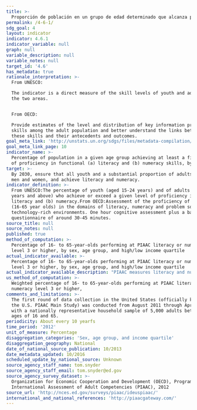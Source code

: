 ```yaml
---
title: >-
  Proporción de población en un grupo de edad determinado que alcanza por lo menos un nivel fijo de competencia funcional en a) alfabetización y b) aritmética elemental, desglosado por sexo
permalink: /4-6-1/
sdg_goal: 4
layout: indicator
indicator: 4.6.1
indicator_variable: null
graph: null
variable_description: null
variable_notes: null
target_id: '4.6'
has_metadata: true
rationale_interpretation: >-
  From UNESCO:

  The indicator is a direct measure of the skill levels of youth and adults in
  the two areas.


  From OECD:

  Provide estimates of the level and distribution of key information processing
  skills among the adult population and better understand the links between
  these skills and their antecedents and outcomes.
goal_meta_link: 'http://unstats.un.org/sdgs/files/metadata-compilation/Metadata-Goal-4.pdf'
goal_meta_link_page: 10
indicator_name: >-
  Percentage of population in a given age group achieving at least a fixed level
  of proficiency in functional (a) literacy and (b) numeracy skills, by sex
target: >-
  By 2030, ensure that all youth and a substantial proportion of adults, both
  men and women, and achieve literacy and numeracy.
indicator_definition: >-
  From UNESCO:The percentage of youth (aged 15-24 years) and of adults (aged 15
  years and above) who achieve or exceed a given level of proficiency in (a)
  literacy and (b) numeracy.From OECD:Assessment of the proficiency of adults
  (16-65 year olds) in the domains of literacy, numeracy and problem solving in
  technology-rich environments. One hour cognitive assessment plus a background
  questionnaire of around 30-45 minutes.
source_title: null
source_notes: null
published: true
method_of_computation: >-
  Percentage of 16- to 65-year-olds performing at PIAAC literacy or numeracy
  level 3 or higher, by sex, age group, and high/low income quartile
actual_indicator_available: >-
  Percentage of 16- to 65-year-olds performing at PIAAC literacy or numeracy
  level 3 or higher, by sex, age group, and high/low income quartile
actual_indicator_available_description: "PIAAC measures literacy and numeracy in both paper and computer modes. Items that measure problem solving in technology-rich environments are only computer-administered. Reading components tasks are only administered in the paper-and-pencil mode. All participating countries are required to assess the literacy and numeracy domains, but the problem solving and reading components domains are both optional. The United States assessed all four domains. PIAAC tasks developed for all four domains are authentic, culturally appropriate, and drawn from real-life situations that are expected to be of importance or relevance in different contexts. Tasks' contents and questions are intended to reflect the purposes of adults' daily lives across cultures, even if they are not necessarily familiar to all adults in all countries. Variable name                  Variable label I4_6_1_literacy_total\t\tPIAAC, literacy, level 3 or higher, total I4_6_1_literacy_male\t\tPIAAC, literacy, level 3 or higher, male I4_6_1_literacy_female\t\tPIAAC, literacy, level 3 or higher, female I4_6_1_literacy_24\t\t    PIAAC, literacy, level 3 or higher, 24 or less I4_6_1_literacy_34\t\t    PIAAC, literacy, level 3 or higher, 25 to 34 I4_6_1_literacy_44\t\t    PIAAC, literacy, level 3 or higher, 35 to 44 I4_6_1_literacy54\t\t    PIAAC, literacy, level 3 or higher, 45 to 54 I4_6_1_literacy_65\t\t    PIAAC, literacy, level 3 or higher, 55 to 64 I4_6_1_literacy_lowinc\t\tPIAAC, literacy, level 3 or higher, lowest income quartile I4_6_1_literacy_highinc\t\tPIAAC, literacy, level 3 or higher, highest income quartile I4_6_1_numeracy_total\t\tPIAAC, numeracy, level 3 or higher, total I4_6_1_numeracy_male\t\tPIAAC, numeracy, level 3 or higher, male I4_6_1_numeracy_female\t\tPIAAC, numeracy, level 3 or higher, female I4_6_1_numeracy_24\t\t    PIAAC, numeracy, level 3 or higher, 24 or less I4_6_1_numeracy_34\t\t    PIAAC, numeracy, level 3 or higher, 25 to 34 I4_6_1_numeracy_44\t\t    PIAAC, numeracy, level 3 or higher, 35 to 44 I4_6_1_numeracy54\t\t    PIAAC, numeracy, level 3 or higher, 45 to 54 I4_6_1_numeracy_65\t\t    PIAAC, numeracy, level 3 or higher, 55 or older I4_6_1_numeracy_lowinc\t\tPIAAC, numeracy, level 3 or higher, lowest income quartile I4_6_1_numeracy_highinc\t\tPIAAC, numeracy, level 3 or higher, highest income quartile"
us_method_of_computation: >-
  Weighted percentage of 16- to 65-year-olds performing at PIAAC literacy or
  numeracy level 3 or higher,
comments_and_limitations: >-
  The first round of data collection in the United States (officially known as
  the U.S. PIAAC Main Study) was conducted from August 2011 through April 2012
  with a nationally representative household sample of 5,000 adults between the
  ages of 16 and 65.
periodicity: About every 10 yearfs
time_period: '2012'
unit_of_measure: Percentage
disaggregation_categories: 'Sex, age group, and income quartile'
disaggregation_geography: National
date_of_national_source_publication: 10/2013
date_metadata_updated: 10/2016
scheduled_update_by_national_source: Unknown
source_agency_staff_name: tom.snyder
source_agency_staff_email: tom.snyder@ed.gov
source_agency_survey_dataset: >-
  Organization for Economic Cooperation and Development (OECD), Program for the
  International Assessment of Adult Competencies (PIAAC), 2012
source_url: 'http://nces.ed.gov/surveys/piaac/ideuspiaac/'
international_and_national_references: 'http://piaacgateway.com/'
---
```

